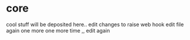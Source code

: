 # core
cool stuff will be deposited here..
edit changes to raise web hook
edit file again
one more
one more time
,,
edit again
